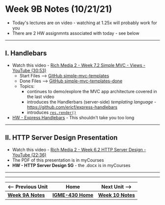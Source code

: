 # Week 9B Notes (10/21/21)

- Today's lectures are on video - watching at 1.25x will probably work for you
- There are 2 HW assignmnts associated with today  - see below

<hr>

## I. Handlebars
- Watch this video - [Rich Media 2 - Week 7.2 Simple MVC - Views - YouTube (30:53)](https://www.youtube.com/watch?v=pvC7moS6FeQ)
  - Start Files --> [GitHub simple-mvc-templates](https://github.com/IGM-RichMedia-at-RIT/simple-mvc-templates)
  - Done Files --> [GitHub simple-mvc-templates-done](https://github.com/IGM-RichMedia-at-RIT/simple-mvc-templates-done)
  - Topics:
    - continues to demo/explore the MVC app architecture covered in the last video
    - introduces the Handlerbars (server-side) *templating language* - https://github.com/ericf/express-handlebars
    - introduces [`res.render()`](http://expressjs.com/en/api.html#res.render)
- [HW - Express Handlebars](https://github.com/tonethar/IGME-430-Spring-2020/blob/master/notes/express-handlebars-demo.md) - This shouldn't take you too long

<hr>

## II. HTTP Server Design Presentation
- Watch this video - [Rich Media 2 - Week 6.2 HTTP Server Design - YouTube (22:36)](https://www.youtube.com/watch?v=sDfqliMatzk)
- The PDF of this presentation is in myCourses
- **HW - HTTP Server Design SG** - the .docx is in myCourses


<hr><hr>

| <-- Previous Unit | Home | Next Unit -->
| --- | --- | --- 
| [**Week 9A Notes**](9A.md)   |  [**IGME-430 Home**](../README.md) | [**Week 10 Notes**](10A.md)
